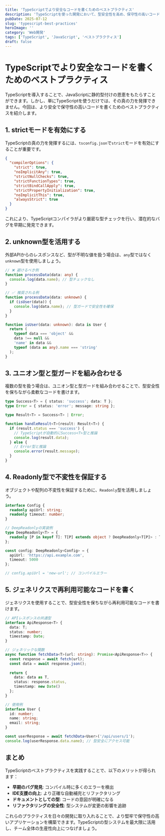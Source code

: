 ```yaml
---
title: 'TypeScriptでより安全なコードを書くためのベストプラクティス'
description: 'TypeScriptを使った開発において、型安全性を高め、保守性の高いコードを書くためのベストプラクティスを紹介します。'
pubDate: 2025-07-12
slug: 'typescript-best-practices'
heroImage: ''
category: 'Web開発'
tags: ['TypeScript', 'JavaScript', 'ベストプラクティス']
draft: false
---
```


# TypeScriptでより安全なコードを書くためのベストプラクティス

TypeScriptを導入することで、JavaScriptに静的型付けの恩恵をもたらすことができます。しかし、単にTypeScriptを使うだけでは、その真の力を発揮できません。今回は、より安全で保守性の高いコードを書くためのベストプラクティスを紹介します。

## 1. strictモードを有効にする

TypeScriptの真の力を発揮するには、`tsconfig.json`で`strict`モードを有効にすることが重要です。

```json
{
  "compilerOptions": {
    "strict": true,
    "noImplicitAny": true,
    "strictNullChecks": true,
    "strictFunctionTypes": true,
    "strictBindCallApply": true,
    "strictPropertyInitialization": true,
    "noImplicitThis": true,
    "alwaysStrict": true
  }
}
```

これにより、TypeScriptコンパイラがより厳密な型チェックを行い、潜在的なバグを早期に発見できます。

## 2. unknown型を活用する

外部APIからのレスポンスなど、型が不明な値を扱う場合は、`any`型ではなく`unknown`型を使用しましょう。

```typescript
// ❌ 避けるべき例
function processData(data: any) {
  console.log(data.name); // 型チェックなし
}

// ✅ 推奨される例
function processData(data: unknown) {
  if (isUser(data)) {
    console.log(data.name); // 型ガードで安全性を確保
  }
}

function isUser(data: unknown): data is User {
  return (
    typeof data === 'object' &&
    data !== null &&
    'name' in data &&
    typeof (data as any).name === 'string'
  );
}
```

## 3. ユニオン型と型ガードを組み合わせる

複数の型を扱う場合は、ユニオン型と型ガードを組み合わせることで、型安全性を保ちながら柔軟なコードを書けます。

```typescript
type Success<T> = { status: 'success'; data: T };
type Error = { status: 'error'; message: string };

type Result<T> = Success<T> | Error;

function handleResult<T>(result: Result<T>) {
  if (result.status === 'success') {
    // TypeScriptが自動的にSuccess<T>型と推論
    console.log(result.data);
  } else {
    // Error型と推論
    console.error(result.message);
  }
}
```

## 4. Readonly型で不変性を保証する

オブジェクトや配列の不変性を保証するために、`Readonly`型を活用しましょう。

```typescript
interface Config {
  readonly apiUrl: string;
  readonly timeout: number;
}

// DeepReadonlyの実装例
type DeepReadonly<T> = {
  readonly [P in keyof T]: T[P] extends object ? DeepReadonly<T[P]> : T[P];
};

const config: DeepReadonly<Config> = {
  apiUrl: 'https://api.example.com',
  timeout: 5000
};

// config.apiUrl = 'new-url'; // コンパイルエラー
```

## 5. ジェネリクスで再利用可能なコードを書く

ジェネリクスを使用することで、型安全性を保ちながら再利用可能なコードを書けます。

```typescript
// APIレスポンスの共通型
interface ApiResponse<T> {
  data: T;
  status: number;
  timestamp: Date;
}

// ジェネリックな関数
async function fetchData<T>(url: string): Promise<ApiResponse<T>> {
  const response = await fetch(url);
  const data = await response.json();
  
  return {
    data: data as T,
    status: response.status,
    timestamp: new Date()
  };
}

// 使用例
interface User {
  id: number;
  name: string;
  email: string;
}

const userResponse = await fetchData<User>('/api/users/1');
console.log(userResponse.data.name); // 型安全にアクセス可能
```

## まとめ

TypeScriptのベストプラクティスを実践することで、以下のメリットが得られます：

- **早期のバグ発見**: コンパイル時に多くのエラーを検出
- **IDE支援の向上**: より正確な自動補完とリファクタリング
- **ドキュメントとしての型**: コードの意図が明確になる
- **リファクタリングの安全性**: 型システムが変更の影響を追跡

これらのプラクティスを日々の開発に取り入れることで、より堅牢で保守性の高いアプリケーションを構築できます。TypeScriptの型システムを最大限に活用し、チーム全体の生産性向上につなげましょう。